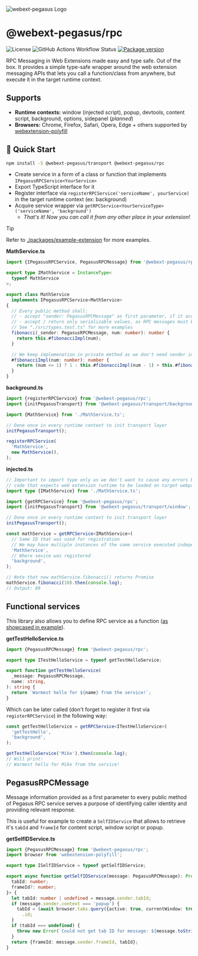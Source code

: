 ![webext-pegasus Logo](https://github.com/StyleT/webext-pegasus/blob/main/assets/logo.png?raw=true)

# @webext-pegasus/rpc

![License](https://badgen.net/github/license/StyleT/webext-pegasus)
![GitHub Actions Workflow Status](https://img.shields.io/github/actions/workflow/status/StyleT/webext-pegasus/ci.yml?branch=main)
[![Package version](https://badgen.net/npm/v/@webext-pegasus%2Frpc)](https://www.npmjs.com/package/@webext-pegasus/rpc)

RPC Messaging in Web Extensions made easy and type safe. Out of the box.
It provides a simple type-safe wrapper around the web extension messaging APIs that lets you call a function/class from anywhere, but execute it in the target runtime context.

## Supports

* **Runtime contexts:** window (injected script), popup, devtools, content script, background, options, sidepanel (_planned_)
* **Browsers:** Chrome, Firefox, Safari, Opera, Edge + others supported by [webextension-polyfill](https://github.com/mozilla/webextension-polyfill)

## 🚀 Quick Start

```bash
npm install -S @webext-pegasus/transport @webext-pegasus/rpc
```

- Create service in a form of a class or function that implements `IPegasusRPCService<YourService>`
- Export TypeScript interface for it
- Register interface via `registerRPCService('serviceName', yourService)` in the target runtime context (ex: background)
- Acquire service wrapper via `getRPCService<YourServiceType>('serviceName', 'background')`
  - _That's it! Now you can call it from any other place in your extension!_

> [!TIP]
> Refer to [./packages/example-extension](https://github.com/StyleT/webext-pegasus/tree/main/packages/example-extension) for more examples.

**MathService.ts**
```typescript
import {IPegasusRPCService, PegasusRPCMessage} from '@webext-pegasus/rpc';

export type IMathService = InstanceType<
  typeof MathService
>;

export class MathService
  implements IPegasusRPCService<MathService>
{
  // Every public method shall:
  // - accept "sender: PegasusRPCMessage" as first parameter, if it accepts any params
  // - accept / return only serializable values, as RPC messages must be serialized as they move between extension contexts 
  // See "./src/types.test.ts" for more examples
  fibonacci(_sender: PegasusRPCMessage, num: number): number {
    return this.#fibonacciImpl(num);
  }

  // We keep implemenation in private method as we don't need sender information here
  #fibonacciImpl(num: number): number {
    return (num <= 1) ? 1 : this.#fibonacciImpl(num - 1) + this.#fibonacciImpl(num - 2);
  }
}
```

**background.ts**
```typescript
import {registerRPCService} from '@webext-pegasus/rpc';
import {initPegasusTransport} from '@webext-pegasus/transport/background';

import {MathService} from './MathService.ts';

// Done once in every runtime context to init transport layer
initPegasusTransport();

registerRPCService(
  'MathService',
  new MathService(),
);
```

**injected.ts**
```typescript
// Important to import type only as we don't want to cause any errors by injecting
// code that expects web extension runtime to be loaded on target webpag
import type {IMathService} from './MathService.ts';

import {getRPCService} from '@webext-pegasus/rpc';
import {initPegasusTransport} from '@webext-pegasus/transport/window';

// Done once in every runtime context to init transport layer
initPegasusTransport();

const mathService = getRPCService<IMathService>(
  // Same ID that was used for registration
  // We may have multiple instances of the same service executed independently
  'MathService',
  // Where sevice was registered
  'background',
);

// Note that now mathService.fibonacci() returns Promise
mathService.fibonacci(10).then(console.log);
// Output: 89
```

## Functional services

This library also allows you to define RPC service as a function ([as showcased in example](/packages/example-extension/src/getTestHelloService.ts)).

**getTestHelloService.ts**
```typescript
import {PegasusRPCMessage} from '@webext-pegasus/rpc';

export type ITestHelloService = typeof getTestHelloService;

export function getTestHelloService(
  _message: PegasusRPCMessage,
  name: string,
): string {
  return `Warmest hello for ${name} from the service!`;
}
```

Which can be later called (don't forget to register it first via `registerRPCService`) in the following way:

```typescript
const getTestHelloService = getRPCService<ITestHelloService>(
  'getTestHello',
  'background',
);

getTestHelloService('Mike').then(console.log);
// Will print: 
// Warmest hello for Mike from the service!
```

## PegasusRPCMessage

Message information provided as a first parameter to every public method of Pegasus RPC service serves a purpose of identifying caller identity and providing relevant response.

This is useful for example to create a `SelfIDService` that allows to retrieve it's `tabId` and `frameId` for content script, window script or popup.

**getSelfIDService.ts**

```typescript
import {PegasusRPCMessage} from '@webext-pegasus/rpc';
import browser from 'webextension-polyfill';

export type ISelfIDService = typeof getSelfIDService;

export async function getSelfIDService(message: PegasusRPCMessage): Promise<{
  tabId: number;
  frameId?: number;
}> {
  let tabId: number | undefined = message.sender.tabId;
  if (message.sender.context === 'popup') {
    tabId = (await browser.tabs.query({active: true, currentWindow: true}))[0]
      .id;
  }
  if (tabId === undefined) {
    throw new Error(`Could not get tab ID for message: ${message.toString()}`);
  }
  return {frameId: message.sender.frameId, tabId};
}

```